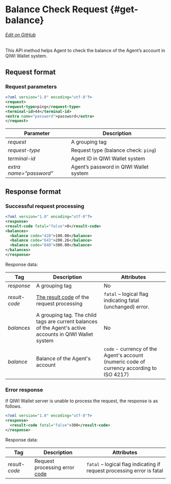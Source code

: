 # Balance Check Request {#get-balance}

###### [Edit on GitHub](https://github.com/QIWI-API/topup-wallet-doc/blob/master/_get-balance_ru.html.md)

This API method helps Agent to check the balance of the Agent’s account in QIWI Wallet system.

## Request format

### Request parameters

~~~xml
<?xml version="1.0" encoding="utf-8"?>
<request>
<request-type>ping</request-type>
<terminal-id>44</terminal-id>
<extra name="password">password</extra>
</request>
~~~

Parameter|Description
-|-
*request*| A grouping tag
*request-type* | Request type (balance check: `ping`)
*terminal-id* | Agent ID in QIWI Wallet system
*extra name="password"* | Agent’s password in QIWI Wallet system

## Response format

### Successful request processing

~~~xml
<?xml version="1.0" encoding="utf-8"?>
<response>
<result-code fatal="false">0</result-code>
<balances>
  <balance code="428">100.00</balance>
  <balance code="643">200.26</balance>
  <balance code="840">300.00</balance>
</balances>
</response>
~~~

Response data:

Tag|Description|Attributes
--------|------|---------
*response*| A grouping tag|No
*result-code* | [The result code](#tech_error) of the request processing | `fatal` – logical flag indicating fatal (unchanged) error.
*balances*|A grouping tag. The child tags are current balances of the Agent's active accounts in QIWI Wallet system |No
*balance* | Balance of the Agent's account| `code` - currency of the Agent's account (numeric code of currency according  to ISO 4217)

### Error response

If QIWI Wallet server is unable to process the request, the response is as follows.

~~~xml
<?xml version="1.0" encoding="utf-8"?>
<response>
  <result-code fatal="false">300</result-code>
</response>
~~~

Response data:

Tag|Description|Attributes
--------|------|---------
*result-code* | Request processing error [code](#tech_error)| `fatal` – logical flag indicating if request processing error is fatal
